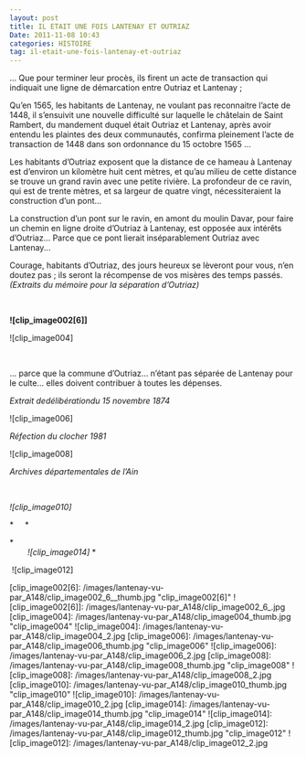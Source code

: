 ```yaml
---
layout: post
title: IL ETAIT UNE FOIS LANTENAY ET OUTRIAZ
Date: 2011-11-08 10:43
categories: HISTOIRE
tag: il-etait-une-fois-lantenay-et-outriaz
---
```


... Que pour terminer leur procès, ils firent un acte de transaction qui
indiquait une ligne de démarcation entre Outriaz et Lantenay ;

Qu’en 1565, les habitants de Lantenay, ne voulant pas reconnaitre l’acte
de 1448, il s’ensuivit une nouvelle difficulté sur laquelle le châtelain
de Saint Rambert, du mandement duquel était Outriaz et Lantenay, après
avoir entendu les plaintes des deux communautés, confirma pleinement
l’acte de transaction de 1448 dans son ordonnance du 15 octobre 1565 ...

Les habitants d’Outriaz exposent que la distance de ce hameau à Lantenay
est d’environ un kilomètre huit cent mètres, et qu’au milieu de cette
distance se trouve un grand ravin avec une petite rivière. La profondeur
de ce ravin, qui est de trente mètres, et sa largeur de quatre vingt,
nécessiteraient la construction d’un pont...

La construction d’un pont sur le ravin, en amont du moulin Davar, pour
faire un chemin en ligne droite d’Outriaz à Lantenay, est opposée aux
intérêts d’Outriaz... Parce que ce pont lierait inséparablement Outriaz
avec Lantenay...

Courage, habitants d’Outriaz, des jours heureux se lèveront pour vous,
n’en doutez pas ; ils seront la récompense de vos misères des temps
passés.*(Extraits du mémoire pour la séparation d’Outriaz)*

 

****![clip_image002[6]]****

![clip_image004]

 

... parce que la commune d’Outriaz... n’étant pas séparée de Lantenay pour
le culte... elles doivent contribuer à toutes les dépenses.

*Extrait dedélibérationdu 15 novembre 1874*

![clip_image006]

*Réfection du clocher 1981*

![clip_image008]

*Archives départementales de l’Ain*

 

*![clip_image010]*

*     *

*                                                                                                                                     
*![clip_image014]* *

 ![clip_image012]

  [clip_image002[6]: /images/lantenay-vu-par_A148/clip_image002_6__thumb.jpg
    "clip_image002[6]"
  ![clip_image002[6]]: /images/lantenay-vu-par_A148/clip_image002_6_.jpg
  [clip_image004]: /images/lantenay-vu-par_A148/clip_image004_thumb.jpg
    "clip_image004"
  ![clip_image004]: /images/lantenay-vu-par_A148/clip_image004_2.jpg
  [clip_image006]: /images/lantenay-vu-par_A148/clip_image006_thumb.jpg
    "clip_image006"
  ![clip_image006]: /images/lantenay-vu-par_A148/clip_image006_2.jpg
  [clip_image008]: /images/lantenay-vu-par_A148/clip_image008_thumb.jpg
    "clip_image008"
  ![clip_image008]: /images/lantenay-vu-par_A148/clip_image008_2.jpg
  [clip_image010]: /images/lantenay-vu-par_A148/clip_image010_thumb.jpg
    "clip_image010"
  ![clip_image010]: /images/lantenay-vu-par_A148/clip_image010_2.jpg
  [clip_image014]: /images/lantenay-vu-par_A148/clip_image014_thumb.jpg
    "clip_image014"
  ![clip_image014]: /images/lantenay-vu-par_A148/clip_image014_2.jpg
  [clip_image012]: /images/lantenay-vu-par_A148/clip_image012_thumb.jpg
    "clip_image012"
  ![clip_image012]: /images/lantenay-vu-par_A148/clip_image012_2.jpg

